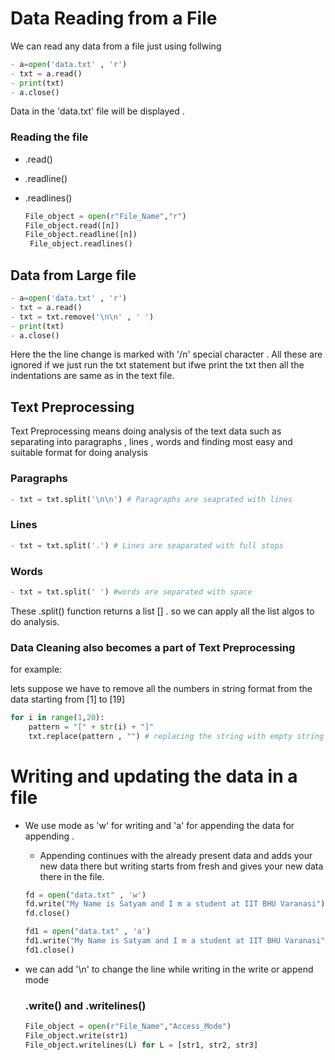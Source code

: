 # Data Reading from a File

We can read any data from a file just using follwing

```python
- a=open('data.txt' , 'r')
- txt = a.read()
- print(txt)
- a.close()
```

Data in the 'data.txt' file will be displayed .

### Reading the file

- .read()
- .readline()
- .readlines()

  ```python
  File_object = open(r"File_Name","r")
  File_object.read([n])
  File_object.readline([n])
   File_object.readlines()
  ```

## Data from Large file

```python
- a=open('data.txt' , 'r')
- txt = a.read()
- txt = txt.remove('\n\n' , ' ')
- print(txt)
- a.close()
```

Here the the line change is marked with '/n' special character . All these are ignored if we just run the txt statement but ifwe print the txt then all the indentations are same as in the text file.

## Text Preprocessing

Text Preprocessing means doing analysis of the text data such as separating into paragraphs , lines , words and finding most easy and suitable format for doing analysis

### Paragraphs

```python
- txt = txt.split('\n\n') # Paragraphs are seaprated with lines
```

### Lines

```python
- txt = txt.split('.') # Lines are seaparated with full stops
```

### Words

```python
- txt = txt.split(' ') #words are separated with space
```

These .split() function returns a list [] . so we can apply all the list algos to do analysis.

### Data Cleaning also becomes a part of Text Preprocessing

for example:

lets suppose we have to remove all the numbers in string format from the data starting from [1] to [19]

```python
for i in range(1,20):
	pattern = "[" + str(i) + "]"
	txt.replace(pattern , "") # replacing the string with empty string

```

# Writing and updating the data in a file

- We use mode as 'w' for writing and 'a' for appending the data for appending .

  - Appending continues with the already present data and adds your new data there but writing starts from fresh and gives your new data there in the file.

  ```python
  fd = open("data.txt" , 'w')
  fd.write("My Name is Satyam and I m a student at IIT BHU Varanasi")
  fd.close()

  fd1 = open("data.txt" , 'a')
  fd1.write("My Name is Satyam and I m a student at IIT BHU Varanasi")
  fd1.close()
  ```
- we can add '\n' to change the line while writing in the write or append mode

  ### .write() and .writelines()


  ```python
  File_object = open(r"File_Name","Access_Mode")
  File_object.write(str1)
  File_object.writelines(L) for L = [str1, str2, str3] 
  ```
